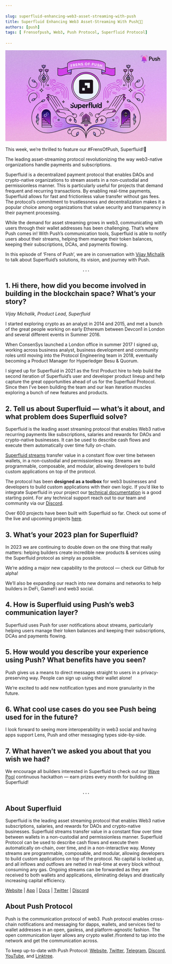 ```yaml
---

slug: superfluid-enhancing-web3-asset-streaming-with-push
title: Superfluid Enhancing Web3 Asset-Streaming With Push💜💚
authors: [push]
tags: [ Frensofpush, Web3, Push Protocol, Superfluid Protocol]

---
```


![Docusaurus Image](./cover-image.webp)
<!--truncate-->

This week, we’re thrilled to feature our #FrensOfPush, Superfluid!🎉

The leading asset-streaming protocol revolutionizing the way web3-native organizations handle payments and subscriptions.

Superfluid is a decentralized payment protocol that enables DAOs and crypto-native organizations to stream assets in a non-custodial and permissionless manner. This is particularly useful for projects that demand frequent and recurring transactions. By enabling real-time payments, Superfluid allows for fast and frictionless value transfer without gas fees. The protocol’s commitment to trustlessness and decentralization makes it a popular choice among organizations that value security and transparency in their payment processing.

While the demand for asset streaming grows in web3, communicating with users through their wallet addresses has been challenging. That’s where Push comes in! With Push’s communication tools, Superfluid is able to notify users about their streams, helping them manage their token balances, keeping their subscriptions, DCAs, and payments flowing.

In this episode of ‘Frens of Push’, we are in conversation with [Vijay Michalik](https://twitter.com/vijaymichalik) to talk about Superfluid’s solutions, its vision, and journey with Push.

<center><b>.   .   .</b></center>

## 1. Hi there, how did you become involved in building in the blockchain space? What’s your story?

<i>Vijay Michalik, Product Lead, Superfluid</i>

I started exploring crypto as an analyst in 2014 and 2015, and met a bunch of the great people working on early Ethereum between Devcon1 in London and several different events in Summer 2016.

When ConsenSys launched a London office in summer 2017 I signed up, working across business analyst, business development and community roles until moving into the Protocol Engineering team in 2018, eventually becoming a Product Manager for Hyperledger Besu & Quorum.

I signed up for Superfluid in 2021 as the first Product hire to help build the second iteration of Superfluid’s user and developer product lineup and help capture the great opportunities ahead of us for the Superfluid Protocol. Since then I’ve been building the team and our lean iteration muscles exploring a bunch of new features and products.

## 2. Tell us about Superfluid — what’s it about, and what problem does Superfluid solve?

Superfluid is the leading asset streaming protocol that enables Web3 native recurring payments like subscriptions, salaries and rewards for DAOs and crypto-native businesses. It can be used to describe cash flows and execute them automatically over time fully on-chain.

[Superfluid streams](https://medium.com/superfluid-blog/superfluid-streams-5cc5141dd8a7) transfer value in a constant flow over time between wallets, in a non-custodial and permissionless way. Streams are programmable, composable, and modular, allowing developers to build custom applications on top of the protocol.

The protocol has been <b>designed as a toolbox</b> for web3 businesses and developers to build custom applications with their own logic. If you’d like to integrate Superfluid in your project our [technical documentation](https://docs.superfluid.finance/) is a good starting point. For any technical support reach out to our team and community via our [Discord](http://discord.superfluid.finance/).

Over 600 projects have been built with Superfluid so far. Check out some of the live and upcoming projects [here](https://app.superfluid.finance/ecosystem).

## 3. What’s your 2023 plan for Superfluid?

In 2023 we are continuing to double down on the one thing that really matters: helping builders create incredible new products & services using the Superfluid protocol as simply as possible.

We’re adding a major new capability to the protocol — check our Github for alpha!

We’ll also be expanding our reach into new domains and networks to help builders in DeFi, GameFi and web3 social.

## 4. How is Superfluid using Push’s web3 communication layer?

Superfluid uses Push for user notifications about streams, particularly helping users manage their token balances and keeping their subscriptions, DCAs and payments flowing.

## 5. How would you describe your experience using Push? What benefits have you seen?

Push gives us a means to direct messages straight to users in a privacy-preserving way. People can sign up using their wallet alone!

We’re excited to add new notification types and more granularity in the future.

## 6. What cool use cases do you see Push being used for in the future?

I look forward to seeing more interoperability in web3 social and having apps support Lens, Push and other messaging types side-by-side.

## 7. What haven’t we asked you about that you wish we had?

We encourage all builders interested in Superfluid to check out our [Wave Pool](https://docs.superfluid.finance/superfluid/resources/superfluid-wave-pool) continuous hackathon — earn prizes every month for building on Superfluid!

<center><b>.   .   .</b></center>

## About Superfluid

Superfluid is the leading asset streaming protocol that enables Web3 native subscriptions, salaries, and rewards for DAOs and crypto-native businesses. Superfluid streams transfer value in a constant flow over time between wallets in a non-custodial and permissionless manner. Superfluid Protocol can be used to describe cash flows and execute them automatically on-chain, over time, and in a non-interactive way. Money streams are programmable, composable, and modular, allowing developers to build custom applications on top of the protocol. No capital is locked up, and all inflows and outflows are netted in real-time at every block without consuming any gas. Ongoing streams can be forwarded as they are received to both wallets and applications, eliminating delays and drastically increasing capital efficiency.

[Website](https://www.superfluid.finance/home) | [App](https://app.superfluid.finance/) | [Docs](http://docs.superfluid.finance/) | [Twitter](https://twitter.com/intent/follow?screen_name=Superfluid_HQ) | [Discord](http://discord.superfluid.finance/)

## About Push Protocol

Push is the communication protocol of web3. Push protocol enables cross-chain notifications and messaging for dapps, wallets, and services tied to wallet addresses in an open, gasless, and platform-agnostic fashion. The open communication layer allows any crypto wallet /frontend to tap into the network and get the communication across.

To keep up-to-date with Push Protocol: [Website](https://push.org/), [Twitter](https://twitter.com/pushprotocol), [Telegram](https://t.me/epnsproject), [Discord](https://discord.gg/pushprotocol), [YouTube](https://www.youtube.com/c/EthereumPushNotificationService), and [Linktree](https://linktr.ee/pushprotocol).